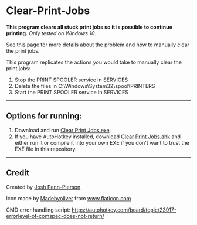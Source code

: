 # Clear-Print-Jobs

**This program clears all stuck print jobs so it is possible to continue printing.**
*Only tested on Windows 10.*

See [this page](https://support.hp.com/us-en/document/c02205477) for more details about the problem and how to manually clear the print jobs.

This program replicates the actions you would take to manually clear the print jobs:
1) Stop the PRINT SPOOLER service in SERVICES
2) Delete the files in C:\Windows\System32\spool\PRINTERS
3) Start the PRINT SPOOLER service in SERVICES

---

Options for running:
-

1. Download and run [Clear Print Jobs.exe]().
2. If you have AutoHotkey installed, download [Clear Print Jobs.ahk]() and either run it or compile it into your own EXE if you don't want to trust the EXE file in this repository.

---

Credit
-

Created by [Josh Penn-Pierson](http://pennpierson.com)

Icon made by [Madebyoliver](http://www.flaticon.com/authors/madebyoliver) from www.flaticon.com

CMD error handling script: https://autohotkey.com/board/topic/23917-errorlevel-of-comspec-does-not-return/